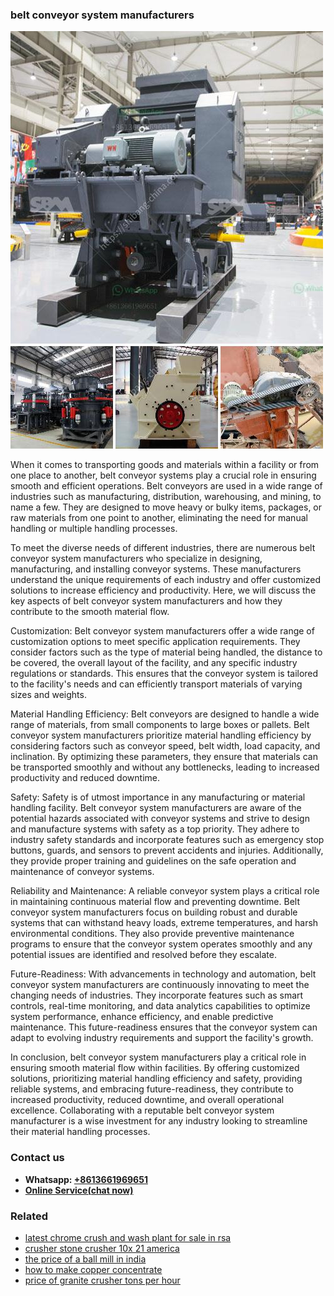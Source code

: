 <h3>belt conveyor system manufacturers</h3><img src='1706755453.jpg' alt=''><p>When it comes to transporting goods and materials within a facility or from one place to another, belt conveyor systems play a crucial role in ensuring smooth and efficient operations. Belt conveyors are used in a wide range of industries such as manufacturing, distribution, warehousing, and mining, to name a few. They are designed to move heavy or bulky items, packages, or raw materials from one point to another, eliminating the need for manual handling or multiple handling processes.</p><p>To meet the diverse needs of different industries, there are numerous belt conveyor system manufacturers who specialize in designing, manufacturing, and installing conveyor systems. These manufacturers understand the unique requirements of each industry and offer customized solutions to increase efficiency and productivity. Here, we will discuss the key aspects of belt conveyor system manufacturers and how they contribute to the smooth material flow.</p><p>Customization: Belt conveyor system manufacturers offer a wide range of customization options to meet specific application requirements. They consider factors such as the type of material being handled, the distance to be covered, the overall layout of the facility, and any specific industry regulations or standards. This ensures that the conveyor system is tailored to the facility's needs and can efficiently transport materials of varying sizes and weights.</p><p>Material Handling Efficiency: Belt conveyors are designed to handle a wide range of materials, from small components to large boxes or pallets. Belt conveyor system manufacturers prioritize material handling efficiency by considering factors such as conveyor speed, belt width, load capacity, and inclination. By optimizing these parameters, they ensure that materials can be transported smoothly and without any bottlenecks, leading to increased productivity and reduced downtime.</p><p>Safety: Safety is of utmost importance in any manufacturing or material handling facility. Belt conveyor system manufacturers are aware of the potential hazards associated with conveyor systems and strive to design and manufacture systems with safety as a top priority. They adhere to industry safety standards and incorporate features such as emergency stop buttons, guards, and sensors to prevent accidents and injuries. Additionally, they provide proper training and guidelines on the safe operation and maintenance of conveyor systems.</p><p>Reliability and Maintenance: A reliable conveyor system plays a critical role in maintaining continuous material flow and preventing downtime. Belt conveyor system manufacturers focus on building robust and durable systems that can withstand heavy loads, extreme temperatures, and harsh environmental conditions. They also provide preventive maintenance programs to ensure that the conveyor system operates smoothly and any potential issues are identified and resolved before they escalate.</p><p>Future-Readiness: With advancements in technology and automation, belt conveyor system manufacturers are continuously innovating to meet the changing needs of industries. They incorporate features such as smart controls, real-time monitoring, and data analytics capabilities to optimize system performance, enhance efficiency, and enable predictive maintenance. This future-readiness ensures that the conveyor system can adapt to evolving industry requirements and support the facility's growth.</p><p>In conclusion, belt conveyor system manufacturers play a critical role in ensuring smooth material flow within facilities. By offering customized solutions, prioritizing material handling efficiency and safety, providing reliable systems, and embracing future-readiness, they contribute to increased productivity, reduced downtime, and overall operational excellence. Collaborating with a reputable belt conveyor system manufacturer is a wise investment for any industry looking to streamline their material handling processes.</p><h3>Contact us</h3><ul><li><strong>Whatsapp:&nbsp;<a href="https://wa.me/8613661969651">+8613661969651</a></strong></li><li><a href="https://swt.shibang-china.com/?git&amp;zhl&amp;belt conveyor system manufacturers"><strong>Online Service(chat now)</strong></a></li></ul><h3>Related</h3><ul><li><a href='latest chrome crush and wash plant for sale in rsa.md'>latest chrome crush and wash plant for sale in rsa</a></li><li><a href='crusher stone crusher 10x 21 america.md'>crusher stone crusher 10x 21 america</a></li><li><a href='the price of a ball mill in india.md'>the price of a ball mill in india</a></li><li><a href='how to make copper concentrate.md'>how to make copper concentrate</a></li><li><a href='price of granite crusher tons per hour.md'>price of granite crusher tons per hour</a></li></ul>